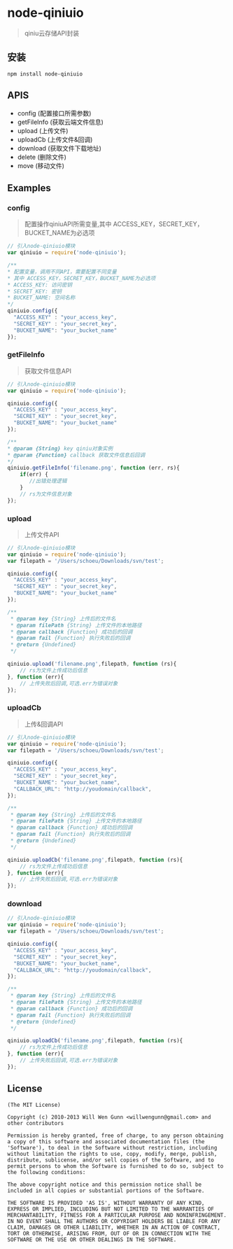 # node-qiniuio

> qiniu云存储API封装

## 安装

``` 
npm install node-qiniuio

```

## APIS

- config (配置接口所需参数)
- getFileInfo (获取云端文件信息)
- upload (上传文件)
- uploadCb (上传文件&回调)
- download (获取文件下载地址)
- delete (删除文件)
- move (移动文件)

## Examples

### config

> 配置操作qiniuAPI所需变量,其中 ACCESS_KEY，SECRET_KEY，BUCKET_NAME为必选项

``` javascript
// 引入node-qiniuio模块
var qiniuio = require('node-qiniuio');

/**
* 配置变量，调用不同API，需要配置不同变量
* 其中 ACCESS_KEY，SECRET_KEY，BUCKET_NAME为必选项
* ACCESS_KEY: 访问密钥
* SECRET_KEY: 密钥
* BUCKET_NAME: 空间名称
*/
qiniuio.config({
  "ACCESS_KEY" : "your_access_key",
  "SECRET_KEY" : "your_secret_key",
  "BUCKET_NAME": "your_bucket_name"
});


```


### getFileInfo

> 获取文件信息API

``` javascript
// 引入node-qiniuio模块
var qiniuio = require('node-qiniuio');

qiniuio.config({
  "ACCESS_KEY" : "your_access_key",
  "SECRET_KEY" : "your_secret_key",
  "BUCKET_NAME": "your_bucket_name"
});

/**
* @param {String} key qiniu对象实例
* @param {Function} callback 获取文件信息后回调
*/
qiniuio.getFileInfo('filename.png', function (err, rs){
    if(err) {
       //出错处理逻辑
    }
    // rs为文件信息对象
});

```

### upload

> 上传文件API

``` javascript
// 引入node-qiniuio模块
var qiniuio = require('node-qiniuio');
var filepath = '/Users/schoeu/Downloads/svn/test';

qiniuio.config({
  "ACCESS_KEY" : "your_access_key",
  "SECRET_KEY" : "your_secret_key",
  "BUCKET_NAME": "your_bucket_name"
});

/**
 * @param key {String} 上传后的文件名
 * @param filePath {String} 上传文件的本地路径
 * @param callback {Function} 成功后的回调
 * @param fail {Function} 执行失败后的回调
 * @return {Undefined}
 */

qiniuio.upload('filename.png',filepath, function (rs){
    // rs为文件上传成功后信息
}, function (err){
    // 上传失败后回调,可选.err为错误对象
});

```

### uploadCb

> 上传&回调API

``` javascript
// 引入node-qiniuio模块
var qiniuio = require('node-qiniuio');
var filepath = '/Users/schoeu/Downloads/svn/test';

qiniuio.config({
  "ACCESS_KEY" : "your_access_key",
  "SECRET_KEY" : "your_secret_key",
  "BUCKET_NAME": "your_bucket_name",
  "CALLBACK_URL": "http://youdomain/callback",
});

/**
 * @param key {String} 上传后的文件名
 * @param filePath {String} 上传文件的本地路径
 * @param callback {Function} 成功后的回调
 * @param fail {Function} 执行失败后的回调
 * @return {Undefined}
 */

qiniuio.uploadCb('filename.png',filepath, function (rs){
    // rs为文件上传成功后信息
}, function (err){
    // 上传失败后回调,可选.err为错误对象
});

```

### download


``` javascript
// 引入node-qiniuio模块
var qiniuio = require('node-qiniuio');
var filepath = '/Users/schoeu/Downloads/svn/test';

qiniuio.config({
  "ACCESS_KEY" : "your_access_key",
  "SECRET_KEY" : "your_secret_key",
  "BUCKET_NAME": "your_bucket_name",
  "CALLBACK_URL": "http://youdomain/callback",
});

/**
 * @param key {String} 上传后的文件名
 * @param filePath {String} 上传文件的本地路径
 * @param callback {Function} 成功后的回调
 * @param fail {Function} 执行失败后的回调
 * @return {Undefined}
 */

qiniuio.uploadCb('filename.png',filepath, function (rs){
    // rs为文件上传成功后信息
}, function (err){
    // 上传失败后回调,可选.err为错误对象
});

```


## License

    (The MIT License)

    Copyright (c) 2010-2013 Will Wen Gunn <willwengunn@gmail.com> and other contributors

    Permission is hereby granted, free of charge, to any person obtaining
    a copy of this software and associated documentation files (the
    'Software'), to deal in the Software without restriction, including
    without limitation the rights to use, copy, modify, merge, publish,
    distribute, sublicense, and/or sell copies of the Software, and to
    permit persons to whom the Software is furnished to do so, subject to
    the following conditions:

    The above copyright notice and this permission notice shall be
    included in all copies or substantial portions of the Software.

    THE SOFTWARE IS PROVIDED 'AS IS', WITHOUT WARRANTY OF ANY KIND,
    EXPRESS OR IMPLIED, INCLUDING BUT NOT LIMITED TO THE WARRANTIES OF
    MERCHANTABILITY, FITNESS FOR A PARTICULAR PURPOSE AND NONINFRINGEMENT.
    IN NO EVENT SHALL THE AUTHORS OR COPYRIGHT HOLDERS BE LIABLE FOR ANY
    CLAIM, DAMAGES OR OTHER LIABILITY, WHETHER IN AN ACTION OF CONTRACT,
    TORT OR OTHERWISE, ARISING FROM, OUT OF OR IN CONNECTION WITH THE
    SOFTWARE OR THE USE OR OTHER DEALINGS IN THE SOFTWARE.



